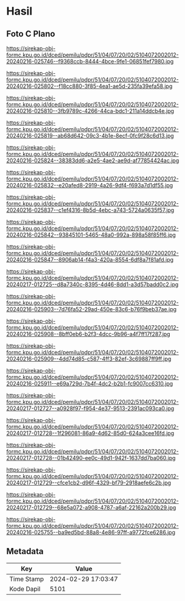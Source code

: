 # Hasil

## Foto C Plano

https://sirekap-obj-formc.kpu.go.id/dced/pemilu/pdpr/51/04/07/20/02/5104072002012-20240216-025746--f9368ccb-8444-4bce-9fe1-06851fef7980.jpg

https://sirekap-obj-formc.kpu.go.id/dced/pemilu/pdpr/51/04/07/20/02/5104072002012-20240216-025802--f18cc880-3f85-4ea1-ae5d-235fa39efa58.jpg

https://sirekap-obj-formc.kpu.go.id/dced/pemilu/pdpr/51/04/07/20/02/5104072002012-20240216-025810--3fb9789c-4266-44ca-bdc1-211a14ddcb4e.jpg

https://sirekap-obj-formc.kpu.go.id/dced/pemilu/pdpr/51/04/07/20/02/5104072002012-20240216-025819--ab68d642-09c3-4b1e-8ecf-0fc9f28c6d13.jpg

https://sirekap-obj-formc.kpu.go.id/dced/pemilu/pdpr/51/04/07/20/02/5104072002012-20240216-025824--38383dd6-a2e5-4ae2-ae9d-af77854424ac.jpg

https://sirekap-obj-formc.kpu.go.id/dced/pemilu/pdpr/51/04/07/20/02/5104072002012-20240216-025832--e20afed8-2919-4a26-9df4-f693a7d1df55.jpg

https://sirekap-obj-formc.kpu.go.id/dced/pemilu/pdpr/51/04/07/20/02/5104072002012-20240216-025837--c1ef4316-8b5d-4ebc-a743-5724a0635f57.jpg

https://sirekap-obj-formc.kpu.go.id/dced/pemilu/pdpr/51/04/07/20/02/5104072002012-20240216-025842--93845101-5465-48a0-992a-898a58f85ff6.jpg

https://sirekap-obj-formc.kpu.go.id/dced/pemilu/pdpr/51/04/07/20/02/5104072002012-20240216-025847--8906ab14-f4a3-420a-8554-6df8a7f81afd.jpg

https://sirekap-obj-formc.kpu.go.id/dced/pemilu/pdpr/51/04/07/20/02/5104072002012-20240217-012725--d8a7340c-8395-4d46-8dd1-a3d57badd0c2.jpg

https://sirekap-obj-formc.kpu.go.id/dced/pemilu/pdpr/51/04/07/20/02/5104072002012-20240216-025903--7d76fa52-29ad-450e-83c6-b76f9beb37ae.jpg

https://sirekap-obj-formc.kpu.go.id/dced/pemilu/pdpr/51/04/07/20/02/5104072002012-20240216-025908--8bff0eb6-b2f3-4dcc-9b96-a4f7ff17f287.jpg

https://sirekap-obj-formc.kpu.go.id/dced/pemilu/pdpr/51/04/07/20/02/5104072002012-20240216-025909--4dd74d85-c587-4ff3-82ef-3c69887ff9ff.jpg

https://sirekap-obj-formc.kpu.go.id/dced/pemilu/pdpr/51/04/07/20/02/5104072002012-20240216-025911--e69a729d-7b4f-4dc2-b2b1-fc9007cc6310.jpg

https://sirekap-obj-formc.kpu.go.id/dced/pemilu/pdpr/51/04/07/20/02/5104072002012-20240217-012727--a0928f97-f954-4e37-9513-2391ac093ca0.jpg

https://sirekap-obj-formc.kpu.go.id/dced/pemilu/pdpr/51/04/07/20/02/5104072002012-20240217-012728--1f296081-86a9-4d62-85d0-624a3cee16fd.jpg

https://sirekap-obj-formc.kpu.go.id/dced/pemilu/pdpr/51/04/07/20/02/5104072002012-20240217-012728--01b42490-ee0c-49d1-942f-1637dd7ba060.jpg

https://sirekap-obj-formc.kpu.go.id/dced/pemilu/pdpr/51/04/07/20/02/5104072002012-20240217-012729--cfce1cb2-d96f-4329-bf79-2918aefe6c2b.jpg

https://sirekap-obj-formc.kpu.go.id/dced/pemilu/pdpr/51/04/07/20/02/5104072002012-20240217-012729--68e5a072-a908-4787-a6af-22162a200b29.jpg

https://sirekap-obj-formc.kpu.go.id/dced/pemilu/pdpr/51/04/07/20/02/5104072002012-20240216-025755--ba9ed5bd-88a8-4e86-97ff-a9772fce6286.jpg


## Metadata

| Key        | Value               |
| ---------- | ------------------- |
| Time Stamp | 2024-02-29 17:03:47 |
| Kode Dapil | 5101                |



